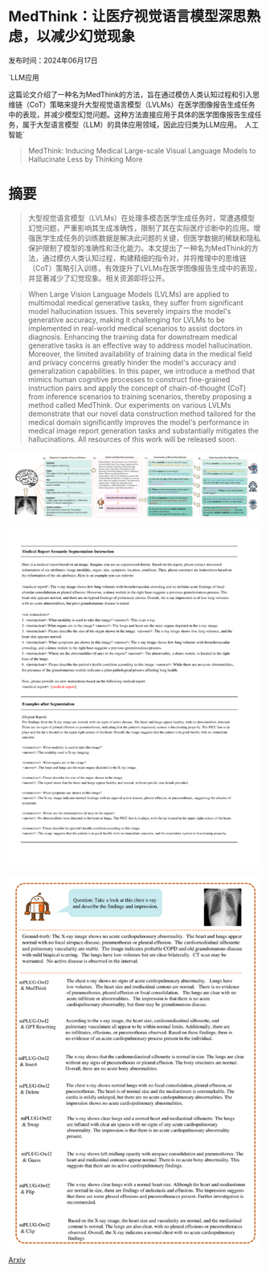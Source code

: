 # MedThink：让医疗视觉语言模型深思熟虑，以减少幻觉现象

发布时间：2024年06月17日

`LLM应用

这篇论文介绍了一种名为MedThink的方法，旨在通过模仿人类认知过程和引入思维链（CoT）策略来提升大型视觉语言模型（LVLMs）在医学图像报告生成任务中的表现，并减少模型幻觉问题。这种方法直接应用于具体的医学图像报告生成任务，属于大型语言模型（LLM）的具体应用领域，因此应归类为LLM应用。` `人工智能`

> MedThink: Inducing Medical Large-scale Visual Language Models to Hallucinate Less by Thinking More

# 摘要

> 大型视觉语言模型（LVLMs）在处理多模态医学生成任务时，常遭遇模型幻觉问题，严重影响其生成准确性，限制了其在实际医疗诊断中的应用。增强医学生成任务的训练数据是解决此问题的关键，但医学数据的稀缺和隐私保护限制了模型的准确性和泛化能力。本文提出了一种名为MedThink的方法，通过模仿人类认知过程，构建精细的指令对，并将推理中的思维链（CoT）策略引入训练，有效提升了LVLMs在医学图像报告生成中的表现，并显著减少了幻觉现象。相关资源即将公开。

> When Large Vision Language Models (LVLMs) are applied to multimodal medical generative tasks, they suffer from significant model hallucination issues. This severely impairs the model's generative accuracy, making it challenging for LVLMs to be implemented in real-world medical scenarios to assist doctors in diagnosis. Enhancing the training data for downstream medical generative tasks is an effective way to address model hallucination. Moreover, the limited availability of training data in the medical field and privacy concerns greatly hinder the model's accuracy and generalization capabilities. In this paper, we introduce a method that mimics human cognitive processes to construct fine-grained instruction pairs and apply the concept of chain-of-thought (CoT) from inference scenarios to training scenarios, thereby proposing a method called MedThink. Our experiments on various LVLMs demonstrate that our novel data construction method tailored for the medical domain significantly improves the model's performance in medical image report generation tasks and substantially mitigates the hallucinations. All resources of this work will be released soon.

![MedThink：让医疗视觉语言模型深思熟虑，以减少幻觉现象](../../../paper_images/2406.11451/x1.png)

![MedThink：让医疗视觉语言模型深思熟虑，以减少幻觉现象](../../../paper_images/2406.11451/x2.png)

![MedThink：让医疗视觉语言模型深思熟虑，以减少幻觉现象](../../../paper_images/2406.11451/x3.png)

[Arxiv](https://arxiv.org/abs/2406.11451)